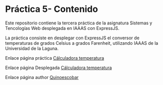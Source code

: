 # Práctica 5- Contenido

Este repositorio contiene la tercera práctica de la asignatura Sistemas y Tencologías Web desplegada en IAAAS con ExpressJS.

La práctica consiste en desplegar con ExpressJS el conversor de temperaturas de grados Celsius a grados Farenheit, utilizando IAAAS de la Universidad de la Laguna.



Enlace página práctica [Cálculadora temperatura](https://quinoescobar.github.io/sytw_prt_05)

Enlace página Desplegada [Cálculadora temperatura](http://10.6.128.92:8080/index.html)

Enlace página author [Quinoescobar](https://quinoescobar.github.io)
